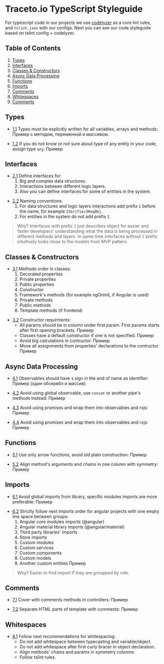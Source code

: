 # Traceto.io TypeScript Styleguide
For typescript code in our projects we use [codelyzer](https://github.com/mgechev/codelyzer) as a core lint rules, and `tslint.json` with our configs.
Next you can see our code styleguide based on tslint config + codelyzer.

## Table of Contents
  1. [Types](#types)
  1. [Interfaces](#interfaces)
  1. [Classes & Constructors](#classes--constructors)
  1. [Async Data Processing](#async-data-processing)
  1. [Functions](#functions)
  1. [Imports](#imports)
  1. [Comments](#comments)
  1. [Whitespaces](#whitespaces)
  1. [Comments](#comments)


## Types
  <a name="type--mandatory"></a><a name="1.1"></a>
  - [1.1](#type--mandatory) Types must be explicitly written for all variables, arrays and methods:
  Пример с методом, переменной и массивом.

  <a name="type--fullness"></a><a name="1.2"></a>
  - [1.2](#type--fullness) If you do not know or not sure about type of any entity in your code, assign type `any`:
  Пример

## Interfaces
  <a name="interfaces--usecases"></a><a name="2.1"></a>
  - [2.1](#interfaces--usecases) Define interfaces for:
    1. Big and complex data structures.
    1. Interactions between different logic layers.
    1. Also you can define interfaces for some of entities in the system.

  <a name="interfaces--naming"></a><a name="2.2"></a>
  - [2.2](#interfaces--naming) Naming conventions:
    1. For data structures and logic layers interactions add prefix `I` before the name, for example `IVerifier3ReqObj`.
    1. For entities in the system do not add prefix `I`.
  > Why? Interfaces with prefix `I` just describes object for easier and faster developers' understanding what the data is being processed in different methods and layers. In same time interfaces without `I` prefix intuitively looks close to the models from MVP pattern.

## Classes & Constructors
  <a name="classes--declarations-order"></a><a name="3.1"></a>
  - [3.1](#classes--declarations-order) Methods order in classes:
    1. Decorated properties
    1. Private properties
    1. Public properties
    1. Constructor
    1. Framework's methods (for example ngOnInit, if Angular is used)
    1. Private methods
    1. Public methods
    1. Template methods (if frontend)

  <a name="classes--constructor"></a><a name="3.2"></a>
  - [3.2](#classes--constructor) Constructor requirments:
    - All params should be in column under first param. First params starts after first opening brackets.
    Пример
    - Classes have a default constructor if one is not specified.
    Пример
    - Avoid big calculations in contructor.
    Пример
    - Move all assignments from properties' declarations to the contructor.
    Пример

## Async Data Processing
  <a name="async-data--naming"></a><a name="4.1"></a>
  - [4.1](#async-data--naming) Observables should have `$` sign in the end of name as identifier:
  Пример (один обсервбл и массив)

  <a name="async-data--no-global-observable"></a><a name="4.2"></a>
  - [4.2](#async-data--no-global-observable) Avoid using global observable, use `concat` or another pipe's methods instead:
  Пример

  <a name="async-data--wrapping-promises"></a><a name="4.3"></a>
  - [4.3](#async-data--wrapping-promises) Avoid using promises and wrap them into observables and rxjs:
  Пример

  <a name="async-data--flatting-operators"></a><a name="4.4"></a>
  - [4.4](#async-data--flatting-operators) Avoid using promises and wrap them into observables and rxjs:
  Пример

## Functions
  <a name="functions--only-arrow-functions"></a><a name="5.1"></a>
  - [5.1](#functions--only-arrow-functions) Use only arrow functions, avoid old plain construction:
  Пример

  <a name="functions--alignments"></a><a name="5.2"></a>
  - [5.2](#functions--alignments) Align method's arguments and chains in one column with symmetry:
  Пример

## Imports
  <a name="imports--global-imports"></a><a name="6.1"></a>
  - [6.1](#imports--global-imports) Avoid global imports from library, specific modules imports are more preferable:
  Пример

  <a name="imports--order"></a><a name="6.2"></a>
  - [6.2](#imports--order) Strictly follow next imports order for angular projects with one empty line space between groups:
    1. Angular core modules imports (@angular)
    1. Angular material library imports (@angular/material)
    1. Third party libraries' imports
    1. Store imports
    1. Custom modules
    1. Custom services
    1. Custom components
    1. Custom models
    1. Another custom entities
  Пример

  > Why? Easier to find import if they are groupped by role.

## Comments
  <a name="comments--methods-declaration"></a><a name="7.1"></a>
  - [7.1](#comments--methods-declaration) Cover with comments methods in controllers:
  Пример

  <a name="comments--html-declaration"></a><a name="7.2"></a>
  - [7.2](#comments--html-declaration) Separate HTML parts of template with comments:
  Пример

## Whitespaces
  <a name="whitespaces--recommendations"></a><a name="8.1"></a>
  - [8.1](#whitespaces--recommendations) Follow next recommendations for whitespacing:
    - Do not add whitespace between typecasting and variable/object.
    - Do not add whitespace after first curly bracer in object declaration.
    - Align methods' chains and params in symmetry columns
    - Follow tslint rules.

